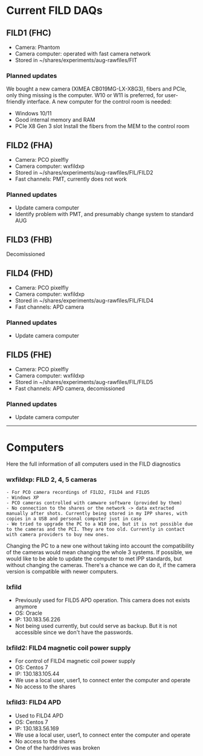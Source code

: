 # Current FILD DAQs

## FILD1 (FHC)
  - Camera: Phantom
  - Camera computer: operated with fast camera network
  - Stored in ~/shares/experiments/aug-rawfiles/FIT
### Planned updates
We bought a new camera (XIMEA CB019MG-LX-X8G3), fibers and PCIe, only thing missing is the computer. W10 or W11 is preferred, for user-friendly interface.
A new computer for the control room is needed:
  - Windows 10/11
  - Good internal memory and RAM
  - PCIe X8 Gen 3 slot
Install the fibers from the MEM to the control room

## FILD2 (FHA)
  - Camera: PCO pixelfly
  - Camera computer: wxfildxp
  - Stored in ~/shares/experiments/aug-rawfiles/FIL/FILD2
  - Fast channels: PMT, currently does not work
### Planned updates
  - Update camera computer
  - Identify problem with PMT, and presumably change system to standard AUG

## FILD3 (FHB)
Decomissioned

## FILD4 (FHD)
  - Camera: PCO pixelfly
  - Camera computer: wxfildxp
  - Stored in ~/shares/experiments/aug-rawfiles/FIL/FILD4
  - Fast channels: APD camera
### Planned updates
  - Update camera computer

## FILD5 (FHE)
  - Camera: PCO pixelfly
  - Camera computer: wxfildxp
  - Stored in ~/shares/experiments/aug-rawfiles/FIL/FILD5
  - Fast channels: APD camera, decomissioned
### Planned updates
  - Update camera computer

---
# Computers
Here the full information of all computers used in the FILD diagnostics

### wxfildxp: FILD 2, 4, 5 cameras 

	- For PCO camera recordings of FILD2, FILD4 and FILD5
	- Windows XP
	- PCO cameras controlled with camware software (provided by them)
	- No connection to the shares or the network -> data extracted manually after shots. Currently being stored in my IPP shares, with copies in a USB and personal computer just in case
	- We tried to upgrade the PC to a W10 one, but it is not possible due to the cameras and the PCI. They are too old. Currently in contact with camera providers to buy new ones.
  
Changing the PC to a new one without taking into account the compatibility of the cameras would mean changing the whole 3 systems. If possible, we would like to be able to update the computer to met IPP standards, but without changing the cameras. There's a chance we can do it, if the camera version is compatible with newer computers.

### lxfild
  - Previously used for FILD5 APD operation. This camera does not exists anymore
  - OS: Oracle
  - IP: 130.183.56.226
  - Not being used currently, but could serve as backup. But it is not accessible since we don't have the passwords.

### lxfild2: FILD4 magnetic coil power supply
  - For control of FILD4 magnetic coil power supply
  - OS: Centos 7
  - IP: 130.183.105.44
  - We use a local user, user1, to connect enter the computer and operate
  - No access to the shares

### lxfild3: FILD4 APD
  - Used to FILD4 APD
  - OS: Centos 7
  - IP: 130.183.56.169
  - We use a local user, user1, to connect enter the computer and operate
  - No access to the shares
  - One of the harddrives was broken




